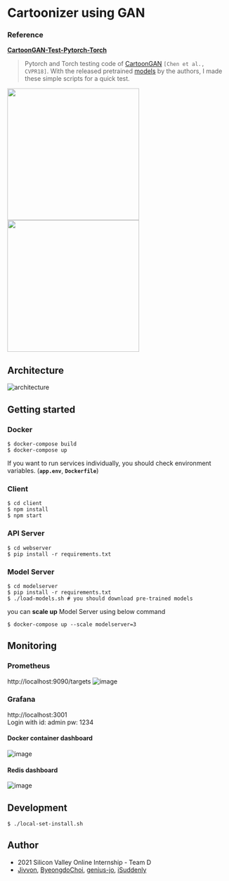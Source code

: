 # Cartoonizer using GAN

### Reference
**[CartoonGAN-Test-Pytorch-Torch](https://github.com/Yijunmaverick/CartoonGAN-Test-Pytorch-Torch)**

> Pytorch and Torch testing code of [CartoonGAN](http://openaccess.thecvf.com/content_cvpr_2018/CameraReady/2205.pdf) `[Chen et al., CVPR18]`. With the released pretrained [models](http://cg.cs.tsinghua.edu.cn/people/~Yongjin/Yongjin.htm) by the authors, I made these simple scripts for a quick test.

<p>
    <img src='https://user-images.githubusercontent.com/25628507/105346214-a0bb2a80-5c28-11eb-974a-b4bf4bd4ad8e.png' width=300 />
    <img src='https://user-images.githubusercontent.com/25628507/105346204-9c8f0d00-5c28-11eb-809c-48c68dcd41a1.png' width=300 />
</p>

## Architecture

![architecture](https://user-images.githubusercontent.com/57690870/106702452-ba4a7200-662b-11eb-97e4-de0ca46d5299.PNG)

## Getting started
### Docker
```
$ docker-compose build
$ docker-compose up
```
If you want to run services individually, you should check environment variables. (**`app.env`**, **`Dockerfile`**)

### Client
```
$ cd client
$ npm install
$ npm start
```
### API Server
```
$ cd webserver
$ pip install -r requirements.txt
```

### Model Server
```shell
$ cd modelserver
$ pip install -r requirements.txt
$ ./load-models.sh # you should download pre-trained models
```
you can **scale up** Model Server using below command
```
$ docker-compose up --scale modelserver=3
```

## Monitoring

### Prometheus
http://localhost:9090/targets
![image](https://user-images.githubusercontent.com/25628507/106257240-9cfa5a00-625f-11eb-830c-b251602dcb73.png)

### Grafana
http://localhost:3001  
Login with id: admin pw: 1234

#### Docker container dashboard
![image](https://user-images.githubusercontent.com/25628507/106257481-f2366b80-625f-11eb-8959-8441805185c9.png)

#### Redis dashboard
![image](https://user-images.githubusercontent.com/25628507/106257655-31fd5300-6260-11eb-823d-2649cb38203a.png)


## Development
```shell
$ ./local-set-install.sh
```

## Author
- 2021 Silicon Valley Online Internship - Team D
- [Jivvon](https://github.com/Jivvon),
[ByeongdoChoi](https://github.com/ByeongdoChoi),
[genius-jo](https://github.com/genius-jo),
[iSuddenly](https://github.com/iSuddenly)
